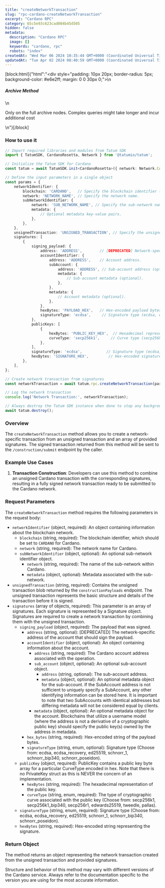 ```yaml
---
title: "createNetworkTransaction"
slug: "rpc-cardano-createNetworkTransaction"
excerpt: "Cardano RPC"
category: 65c5e93c623cad004b45d505
hidden: false
metadata: 
  description: "Cardano RPC"
  image: []
  keywords: "cardano, rpc"
  robots: "index"
createdAt: "Wed Mar 06 2024 10:35:44 GMT+0000 (Coordinated Universal Time)"
updatedAt: "Tue Apr 02 2024 08:40:59 GMT+0000 (Coordinated Universal Time)"
---
```

[block:html]{"html":"<div style=\"padding: 10px 20px; border-radius: 5px; background-color: #e6e2ff; margin: 0 0 30px 0;\">\n  <h5>Archive Method</h5>\n  <p>Only on the full archive nodes. Complex queries might take longer and incur additional cost</p>\n</div>"}[/block]

### How to use it

```typescript
// Import required libraries and modules from Tatum SDK
import { TatumSDK, CardanoRosetta, Network } from '@tatumio/tatum';

// Initialize the Tatum SDK for Cardano
const tatum = await TatumSDK.init<CardanoRosetta>({ network: Network.CARDANO_ROSETTA });

// Define the input parameters in a single object
const params = {
    networkIdentifier: {
        blockchain: 'CARDANO',   // Specify the blockchain identifier ('CARDANO' for Cardano).
        network: 'NETWORK_NAME', // Specify the network name.
        subNetworkIdentifier: {
            network: 'SUB_NETWORK_NAME', // Specify the sub-network name (optional).
            metadata: {
                // Optional metadata key-value pairs.
            },
        },
    },
    unsignedTransaction: 'UNSIGNED_TRANSACTION', // Specify the unsigned transaction blob.
    signatures: [
        {
            signing_payload: {
                address: 'ADDRESS',        // [DEPRECATED] Network-specific address (optional).
                accountIdentifier: {
                    address: 'ADDRESS',    // Account address.
                    subAccount: {
                        address: 'ADDRESS', // Sub-account address (optional).
                        metadata: {
                            // Sub-account metadata (optional).
                        },
                    },
                    metadata: {
                        // Account metadata (optional).
                    },
                },
                hexBytes: 'PAYLOAD_HEX',   // Hex-encoded payload bytes.
                signatureType: 'ecdsa',     // Signature type (ecdsa, ecdsa_recovery, ed25519, schnorr_1, schnorr_bip340, schnorr_poseidon).
            },
            publicKeys: [
                {
                    hexBytes: 'PUBLIC_KEY_HEX',  // Hexadecimal representation of the public key.
                    curveType: 'secp256k1',     // Curve type (secp256k1, secp256k1_bip340, secp256r1, edwards25519, tweedle, pallas).
                },
            ],
            signatureType: 'ecdsa',           // Signature type (ecdsa, ecdsa_recovery, ed25519, schnorr_1, schnorr_bip340, schnorr_poseidon).
            hexBytes: 'SIGNATURE_HEX',         // Hex-encoded signature.
        },
    ],
};

// Create network transaction from signatures
const networkTransaction = await tatum.rpc.createNetworkTransaction(params);

// Log the network transaction
console.log('Network Transaction:', networkTransaction);

// Always destroy the Tatum SDK instance when done to stop any background processes
await tatum.destroy();
```

### Overview

The `createNetworkTransaction` method allows you to create a network-specific transaction from an unsigned transaction and an array of provided signatures. The signed transaction returned from this method will be sent to the `/construction/submit` endpoint by the caller.

### Example Use Cases

1. **Transaction Construction**: Developers can use this method to combine an unsigned Cardano transaction with the corresponding signatures, resulting in a fully signed network transaction ready to be submitted to the Cardano network.

### Request Parameters

The `createNetworkTransaction` method requires the following parameters in the request body:

- `networkIdentifier` (object, required): An object containing information about the blockchain network.
  - `blockchain` (string, required): The blockchain identifier, which should be set to `CARDANO` for Cardano.
  - `network` (string, required): The network name for Cardano.
  - `subNetworkIdentifier` (object, optional): An optional sub-network identifier object.
    - `network` (string, required): The name of the sub-network within Cardano.
    - `metadata` (object, optional): Metadata associated with the sub-network.
- `unsignedTransaction` (string, required): Contains the unsigned transaction blob returned by the `constructionPayloads` endpoint. The unsigned transaction represents the basic structure and details of the transaction before it is signed.
- `signatures` (array of objects, required): This parameter is an array of signatures. Each signature is represented by a Signature object. Signatures are required to create a network transaction by combining them with the unsigned transaction.
  - `signing_payload` (object, required): The payload that was signed.
    - `address` (string, optional): [DEPRECATED] The network-specific address of the account that should sign the payload.
    - `accountIdentifier` (object, optional): An object containing information about the account.
      - `address` (string, required): The Cardano account address associated with the operation.
      - `sub_account` (object, optional): An optional sub-account object.
        - `address` (string, optional): The sub-account address.
        - `metadata` (object, optional): An optional metadata object for the sub-account. If the SubAccount address is not sufficient to uniquely specify a SubAccount, any other identifying information can be stored here. It is important to note that two SubAccounts with identical addresses but differing metadata will not be considered equal by clients.
      - `metadata` (object, optional): An optional metadata object for the account. Blockchains that utilize a username model (where the address is not a derivative of a cryptographic public key) should specify the public key(s) owned by the address in metadata.
    - `hex_bytes` (string, required): Hex-encoded string of the payload bytes.
    - `signatureType` (string, enum, optional): Signature type (Choose from: ecdsa, ecdsa_recovery, ed25519, schnorr_1, schnorr_bip340, schnorr_poseidon).
  - `publicKey` (object, required): PublicKey contains a public key byte array for a particular CurveType encoded in hex. Note that there is no PrivateKey struct as this is NEVER the concern of an implementation.
    - `hexBytes` (string, required): The hexadecimal representation of the public key.
    - `curveType` (string, enum, required): The type of cryptographic curve associated with the public key (Choose from: secp256k1, secp256k1_bip340, secp256r1, edwards25519, tweedle, pallas).
  - `signatureType` (string, enum, required): Signature type (Choose from: ecdsa, ecdsa_recovery, ed25519, schnorr_1, schnorr_bip340, schnorr_poseidon).
  - `hexBytes` (string, required): Hex-encoded string representing the signature.

### Return Object

The method returns an object representing the network transaction created from the unsigned transaction and provided signatures.

Structure and behavior of this method may vary with different versions of the Cardano service. Always refer to the documentation specific to the version you are using for the most accurate information.